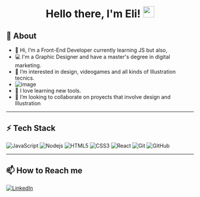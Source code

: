 
<h1 align = "center">Hello there, I'm Eli! <img src="https://emojis.slackmojis.com/emojis/images/1531849430/4246/blob-sunglasses.gif?1531849430" width="30"/></h1>


## 🚀 About
  
- 👋 Hi, I’m a Front-End Developer currently learning JS but also,
- 💻 I'm a Graphic Designer and have a master's degree in digital marketing.
- 👀 I’m interested in design, videogames and all kinds of Illustration tecnics.
- ![image](https://user-images.githubusercontent.com/97549498/167520934-f03111ff-41ea-47aa-98e4-1155b940d150.png)
- 🌱 I love learning new tools. 
- 💞️ I’m looking to collaborate on proyects that involve design and Illustration
  

<hr>

## ⚡ Tech Stack

![JavaScript](https://img.shields.io/badge/-JavaScript-black?style=flat-square&logo=javascript)
![Nodejs](https://img.shields.io/badge/-Nodejs-black?style=flat-square&logo=Node.js)
![HTML5](https://img.shields.io/badge/-HTML5-E34F26?style=flat-square&logo=html5&logoColor=white)
![CSS3](https://img.shields.io/badge/-CSS3-1572B6?style=flat-square&logo=css3)
![React](https://img.shields.io/badge/React-black?style=flat-square&logo=React)
![Git](https://img.shields.io/badge/-Git-black?style=flat-square&logo=git)
![GitHub](https://img.shields.io/badge/-GitHub-181717?style=flat-square&logo=github)

<hr>

## 📫 How to Reach me
<a href="https://www.linkedin.com/in/elizabeth-tejeda-1185bba5/" target="_blank"><img alt="LinkedIn" src="https://img.shields.io/badge/linkedin-%230077B5.svg?&style=for-the-badge&logo=linkedin&logoColor=white" /></a>
